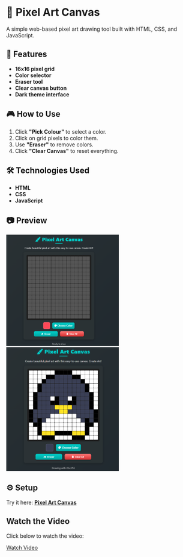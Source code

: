 # 🎨 Pixel Art Canvas  

A simple web-based pixel art drawing tool built with HTML, CSS, and JavaScript.  

## 🚀 Features  

- **16x16 pixel grid**  
- **Color selector**  
- **Eraser tool**  
- **Clear canvas button**  
- **Dark theme interface**  

## 🎮 How to Use  

1. Click **"Pick Colour"** to select a color.  
2. Click on grid pixels to color them.  
3. Use **"Eraser"** to remove colors.  
4. Click **"Clear Canvas"** to reset everything.  

## 🛠️ Technologies Used  

- **HTML**  
- **CSS**  
- **JavaScript**  

## 📷 Preview  

<img src="https://raw.githubusercontent.com/rajnandiniini/Pixel-Art-Canvas/main/images/pic1.png" width="300" height="auto">
<img src="https://raw.githubusercontent.com/rajnandiniini/Pixel-Art-Canvas/main/images/pic2.png" width="300" height="auto">

## ⚙️ Setup  

Try it here: **[Pixel Art Canvas](https://rajnandiniini.github.io/Pixel-Art-Canvas/canvas.html)**  


## Watch the Video

Click below to watch the video:

[Watch Video](https://github.com/rajnandiniini/Pixel-Art-Canvas/raw/main/images/demo.mp4)
